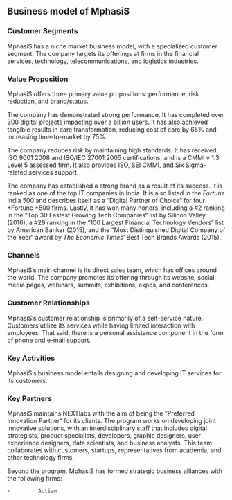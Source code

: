 Business model of MphasiS
-------------------------

 ### Customer Segments

 MphasiS has a niche market business model, with a specialized customer segment. The company targets its offerings at firms in the financial services, technology, telecommunications, and logistics industries.

 ### Value Proposition

 MphasiS offers three primary value propositions: performance, risk reduction, and brand/status.

 The company has demonstrated strong performance. It has completed over 300 digital projects impacting over a billion users. It has also achieved tangible results in care transformation, reducing cost of care by 65% and increasing time-to-market by 75%.

 The company reduces risk by maintaining high standards. It has received ISO 9001:2008 and ISO/IEC 27001:2005 certifications, and is a CMMI v 1.3 Level 5 assessed firm. It also provides ISO, SEI CMMI, and Six Sigma-related services support.

 The company has established a strong brand as a result of its success. It is ranked as one of the top IT companies in India. It is also listed in the *Fortune* India 500 and describes itself as a “Digital Partner of Choice“ for four *Fortune *500 firms. Lastly, it has won many honors, including a #2 ranking in the “Top 30 Fastest Growing Tech Companies“ list by Silicon Valley (2016), a #29 ranking in the “100 Largest Financial Technology Vendors“ list by American Banker (2015), and the “Most Distinguished Digital Company of the Year“ award by *The Economic Times‘* Best Tech Brands Awards (2015).

 ### Channels

 MphasiS’s main channel is its direct sales team, which has offices around the world. The company promotes its offering through its website, social media pages, webinars, summits, exhibitions, expos, and conferences.

 ### Customer Relationships

 MphasiS’s customer relationship is primarily of a self-service nature. Customers utilize its services while having limited interaction with employees. That said, there is a personal assistance component in the form of phone and e-mail support.

 ### Key Activities

 MphasiS’s business model entails designing and developing IT services for its customers.

 ### Key Partners

 MphasiS maintains NEXTlabs with the aim of being the ”Preferred Innovation Partner“ for its clients. The program works on developing joint innovative solutions, with an interdisciplinary staff that includes digital strategists, product specialists, developers, graphic designers, user experience designers, data scientists, and business analysts. This team collaborates with customers, startups, representatives from academia, and other technology firms.

 Beyond the program, MphasiS has formed strategic business alliances with the following firms:

    ·         Actian